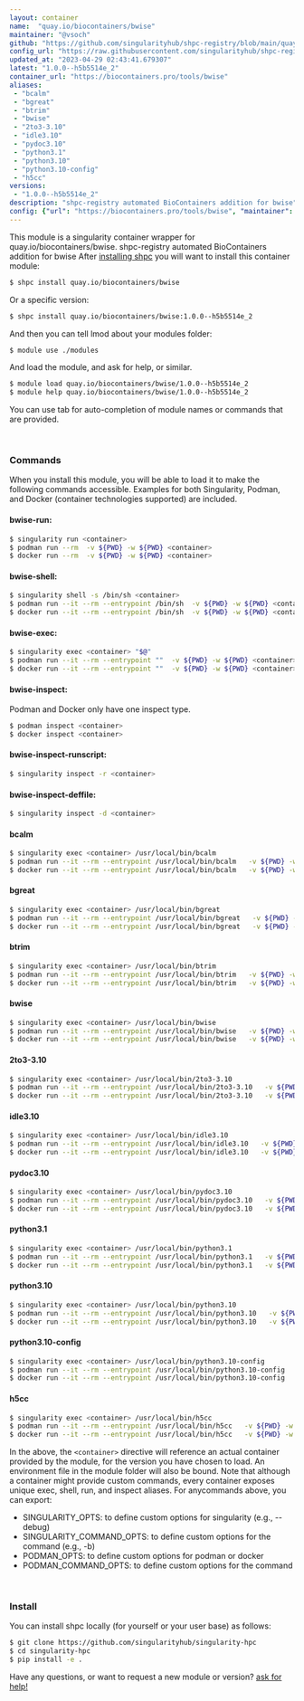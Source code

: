 ```yaml
---
layout: container
name:  "quay.io/biocontainers/bwise"
maintainer: "@vsoch"
github: "https://github.com/singularityhub/shpc-registry/blob/main/quay.io/biocontainers/bwise/container.yaml"
config_url: "https://raw.githubusercontent.com/singularityhub/shpc-registry/main/quay.io/biocontainers/bwise/container.yaml"
updated_at: "2023-04-29 02:43:41.679307"
latest: "1.0.0--h5b5514e_2"
container_url: "https://biocontainers.pro/tools/bwise"
aliases:
 - "bcalm"
 - "bgreat"
 - "btrim"
 - "bwise"
 - "2to3-3.10"
 - "idle3.10"
 - "pydoc3.10"
 - "python3.1"
 - "python3.10"
 - "python3.10-config"
 - "h5cc"
versions:
 - "1.0.0--h5b5514e_2"
description: "shpc-registry automated BioContainers addition for bwise"
config: {"url": "https://biocontainers.pro/tools/bwise", "maintainer": "@vsoch", "description": "shpc-registry automated BioContainers addition for bwise", "latest": {"1.0.0--h5b5514e_2": "sha256:473530ec687bd650d518f8330e94e0885e896ef3730e9284817fdb028e2a0311"}, "tags": {"1.0.0--h5b5514e_2": "sha256:473530ec687bd650d518f8330e94e0885e896ef3730e9284817fdb028e2a0311"}, "docker": "quay.io/biocontainers/bwise", "aliases": {"bcalm": "/usr/local/bin/bcalm", "bgreat": "/usr/local/bin/bgreat", "btrim": "/usr/local/bin/btrim", "bwise": "/usr/local/bin/bwise", "2to3-3.10": "/usr/local/bin/2to3-3.10", "idle3.10": "/usr/local/bin/idle3.10", "pydoc3.10": "/usr/local/bin/pydoc3.10", "python3.1": "/usr/local/bin/python3.1", "python3.10": "/usr/local/bin/python3.10", "python3.10-config": "/usr/local/bin/python3.10-config", "h5cc": "/usr/local/bin/h5cc"}}
---
```


This module is a singularity container wrapper for quay.io/biocontainers/bwise.
shpc-registry automated BioContainers addition for bwise
After [installing shpc](#install) you will want to install this container module:


```bash
$ shpc install quay.io/biocontainers/bwise
```

Or a specific version:

```bash
$ shpc install quay.io/biocontainers/bwise:1.0.0--h5b5514e_2
```

And then you can tell lmod about your modules folder:

```bash
$ module use ./modules
```

And load the module, and ask for help, or similar.

```bash
$ module load quay.io/biocontainers/bwise/1.0.0--h5b5514e_2
$ module help quay.io/biocontainers/bwise/1.0.0--h5b5514e_2
```

You can use tab for auto-completion of module names or commands that are provided.

<br>

### Commands

When you install this module, you will be able to load it to make the following commands accessible.
Examples for both Singularity, Podman, and Docker (container technologies supported) are included.

#### bwise-run:

```bash
$ singularity run <container>
$ podman run --rm  -v ${PWD} -w ${PWD} <container>
$ docker run --rm  -v ${PWD} -w ${PWD} <container>
```

#### bwise-shell:

```bash
$ singularity shell -s /bin/sh <container>
$ podman run --it --rm --entrypoint /bin/sh  -v ${PWD} -w ${PWD} <container>
$ docker run --it --rm --entrypoint /bin/sh  -v ${PWD} -w ${PWD} <container>
```

#### bwise-exec:

```bash
$ singularity exec <container> "$@"
$ podman run --it --rm --entrypoint ""  -v ${PWD} -w ${PWD} <container> "$@"
$ docker run --it --rm --entrypoint ""  -v ${PWD} -w ${PWD} <container> "$@"
```

#### bwise-inspect:

Podman and Docker only have one inspect type.

```bash
$ podman inspect <container>
$ docker inspect <container>
```

#### bwise-inspect-runscript:

```bash
$ singularity inspect -r <container>
```

#### bwise-inspect-deffile:

```bash
$ singularity inspect -d <container>
```


#### bcalm

```bash
$ singularity exec <container> /usr/local/bin/bcalm
$ podman run --it --rm --entrypoint /usr/local/bin/bcalm   -v ${PWD} -w ${PWD} <container> -c " $@"
$ docker run --it --rm --entrypoint /usr/local/bin/bcalm   -v ${PWD} -w ${PWD} <container> -c " $@"
```


#### bgreat

```bash
$ singularity exec <container> /usr/local/bin/bgreat
$ podman run --it --rm --entrypoint /usr/local/bin/bgreat   -v ${PWD} -w ${PWD} <container> -c " $@"
$ docker run --it --rm --entrypoint /usr/local/bin/bgreat   -v ${PWD} -w ${PWD} <container> -c " $@"
```


#### btrim

```bash
$ singularity exec <container> /usr/local/bin/btrim
$ podman run --it --rm --entrypoint /usr/local/bin/btrim   -v ${PWD} -w ${PWD} <container> -c " $@"
$ docker run --it --rm --entrypoint /usr/local/bin/btrim   -v ${PWD} -w ${PWD} <container> -c " $@"
```


#### bwise

```bash
$ singularity exec <container> /usr/local/bin/bwise
$ podman run --it --rm --entrypoint /usr/local/bin/bwise   -v ${PWD} -w ${PWD} <container> -c " $@"
$ docker run --it --rm --entrypoint /usr/local/bin/bwise   -v ${PWD} -w ${PWD} <container> -c " $@"
```


#### 2to3-3.10

```bash
$ singularity exec <container> /usr/local/bin/2to3-3.10
$ podman run --it --rm --entrypoint /usr/local/bin/2to3-3.10   -v ${PWD} -w ${PWD} <container> -c " $@"
$ docker run --it --rm --entrypoint /usr/local/bin/2to3-3.10   -v ${PWD} -w ${PWD} <container> -c " $@"
```


#### idle3.10

```bash
$ singularity exec <container> /usr/local/bin/idle3.10
$ podman run --it --rm --entrypoint /usr/local/bin/idle3.10   -v ${PWD} -w ${PWD} <container> -c " $@"
$ docker run --it --rm --entrypoint /usr/local/bin/idle3.10   -v ${PWD} -w ${PWD} <container> -c " $@"
```


#### pydoc3.10

```bash
$ singularity exec <container> /usr/local/bin/pydoc3.10
$ podman run --it --rm --entrypoint /usr/local/bin/pydoc3.10   -v ${PWD} -w ${PWD} <container> -c " $@"
$ docker run --it --rm --entrypoint /usr/local/bin/pydoc3.10   -v ${PWD} -w ${PWD} <container> -c " $@"
```


#### python3.1

```bash
$ singularity exec <container> /usr/local/bin/python3.1
$ podman run --it --rm --entrypoint /usr/local/bin/python3.1   -v ${PWD} -w ${PWD} <container> -c " $@"
$ docker run --it --rm --entrypoint /usr/local/bin/python3.1   -v ${PWD} -w ${PWD} <container> -c " $@"
```


#### python3.10

```bash
$ singularity exec <container> /usr/local/bin/python3.10
$ podman run --it --rm --entrypoint /usr/local/bin/python3.10   -v ${PWD} -w ${PWD} <container> -c " $@"
$ docker run --it --rm --entrypoint /usr/local/bin/python3.10   -v ${PWD} -w ${PWD} <container> -c " $@"
```


#### python3.10-config

```bash
$ singularity exec <container> /usr/local/bin/python3.10-config
$ podman run --it --rm --entrypoint /usr/local/bin/python3.10-config   -v ${PWD} -w ${PWD} <container> -c " $@"
$ docker run --it --rm --entrypoint /usr/local/bin/python3.10-config   -v ${PWD} -w ${PWD} <container> -c " $@"
```


#### h5cc

```bash
$ singularity exec <container> /usr/local/bin/h5cc
$ podman run --it --rm --entrypoint /usr/local/bin/h5cc   -v ${PWD} -w ${PWD} <container> -c " $@"
$ docker run --it --rm --entrypoint /usr/local/bin/h5cc   -v ${PWD} -w ${PWD} <container> -c " $@"
```



In the above, the `<container>` directive will reference an actual container provided
by the module, for the version you have chosen to load. An environment file in the
module folder will also be bound. Note that although a container
might provide custom commands, every container exposes unique exec, shell, run, and
inspect aliases. For anycommands above, you can export:

 - SINGULARITY_OPTS: to define custom options for singularity (e.g., --debug)
 - SINGULARITY_COMMAND_OPTS: to define custom options for the command (e.g., -b)
 - PODMAN_OPTS: to define custom options for podman or docker
 - PODMAN_COMMAND_OPTS: to define custom options for the command

<br>

### Install

You can install shpc locally (for yourself or your user base) as follows:

```bash
$ git clone https://github.com/singularityhub/singularity-hpc
$ cd singularity-hpc
$ pip install -e .
```

Have any questions, or want to request a new module or version? [ask for help!](https://github.com/singularityhub/singularity-hpc/issues)